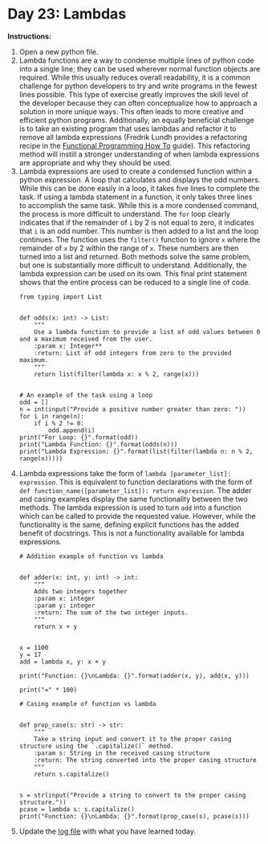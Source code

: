 # Day 23: Lambdas 
**Instructions:** 
1. Open a new python file.
2. Lambda functions are a way to condense multiple lines of python code into a single line; they can be used wherever normal function objects are required. While this usually reduces overall readability, it is a common challenge for python developers to try and write programs in the fewest lines possible. This type of exercise greatly improves the skill level of the developer because they can often conceptualize how to approach a solution in more unique ways. This often leads to more creative and efficient python programs. Additionally, an equally beneficial challenge is to take an existing program that uses lambdas and refactor it to remove all lambda expressions (Fredrik Lundh provides a refactoring recipe in the [Functional Programming How To](http://docs.python.org/3/howto/functional.html) guide). This refactoring method will instill a stronger understanding of when lambda expressions are appropriate and why they should be used.
3. Lambda expressions are used to create a condensed function within a python expression. A loop that calculates and displays the odd numbers. While this can be done easily in a loop, it takes five lines to complete the task. If using a lambda statement in a function, it only takes three lines to accomplish the same task. While this is a more condensed command, the process is more difficult to understand. The `for` loop clearly indicates that if the remainder of `i` by 2 is not equal to zero, it indicates that `i` is an odd number. This number is then added to a list and the loop continues. The function uses the `filter()` function to ignore `x` where the remainder of `x` by 2 within the range of `x`. These numbers are then turned into a list and returned. Both methods solve the same problem, but one is substantially more difficult to understand.  Additionally, the lambda expression can be used on its own. This final print statement shows that the entire process can be reduced to a single line of code.
    ```
    from typing import List


    def odds(x: int) -> List:
        """
        Use a lambda function to provide a list of odd values between 0 and a maximum received from the user.
        :param x: Integer**
        :return: List of odd integers from zero to the provided maximum.
        """
        return list(filter(lambda x: x % 2, range(x)))


    # An example of the task using a loop
    odd = []
    n = int(input("Provide a positive number greater than zero: "))
    for i in range(n):
        if i % 2 != 0:
            odd.append(i)
    print("For Loop: {}".format(odd))
    print("Lambda Function: {}".format(odds(n)))
    print("Lambda Expression: {}".format(list(filter(lambda n: n % 2, range(n)))))
    ```
4. Lambda expressions take the form of `lambda [parameter_list]: expression`. This is equivalent to function declarations with the form of `def function_name([parameter_list]): return expression`. The adder and casing examples display the same functionality between the two methods. The lambda expression is used to turn `add` into a function which can be called to provide the requested value. However, while the functionality is the same, defining explicit functions has the added benefit of docstrings. This is not a functionality available for lambda expressions.
    ```
    # Addition example of function vs lambda


    def adder(x: int, y: int) -> int:
        """
        Adds two integers together
        :param x: integer
        :param y: integer
        :return: The sum of the two integer inputs.
        """
        return x + y


    x = 1100
    y = 17
    add = lambda x, y: x + y

    print("Function: {}\nLambda: {}".format(adder(x, y), add(x, y)))

    print("=" * 100)

    # Casing example of function vs lambda


    def prop_case(s: str) -> str:
        """
        Take a string input and convert it to the proper casing structure using the `.capitalize()` method.
        :param s: String in the received casing structure
        :return: The string converted into the proper casing structure
        """
        return s.capitalize()


    s = str(input("Provide a string to convert to the proper casing structure."))
    pcase = lambda s: s.capitalize()
    print("Function: {}\nLambda: {}".format(prop_case(s), pcase(s)))
    ```
5. Update the [log file](../../../../Downloads/100DaysPython-master%202/log.md) with what you have learned today.
